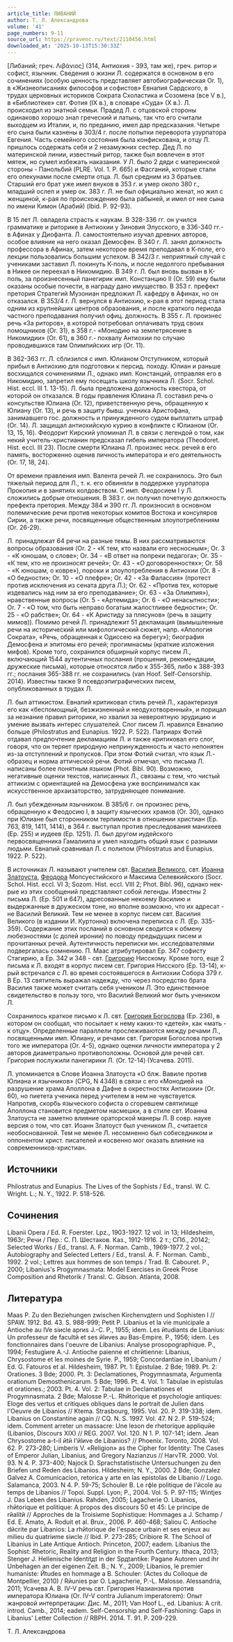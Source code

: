 ```yaml
---
article_title: ЛИВАНИЙ
author: Т. Л. Александрова
volume: '41'
page_numbers: 9-11
source_url: https://pravenc.ru/text/2110456.html
downloaded_at: '2025-10-13T15:30:33Z'
---
```


[Либаний; греч. Λιβάνιος] (314, Антиохия - 393, там же), греч. ритор и софист, язычник. Сведения о жизни Л. содержатся в основном в его сочинениях (особую ценность представляет автобиографическая Or. 1), в «Жизнеописаниях философов и софистов» Евнапия Сардского, в трудах церковных историков Сократа Схоластика и Созомена (все V в.), в «Библиотеке» свт. Фотия (IX в.), в словаре «Суда» (Х в.). Л. происходил из знатной семьи. Прадед Л. с отцовской стороны одинаково хорошо знал греческий и латынь, так что его считали выходцем из Италии, и, по преданию, имел дар предсказания. Четыре его сына были казнены в 303/4 г. после попытки переворота узурпатора Евгения. Часть семейного состояния была конфискована, и отцу Л. пришлось содержать себя и 2 незамужних сестер. Дед Л. по материнской линии, известный ритор, также был вовлечен в этот мятеж, но сумел избежать наказания. У Л. было 2 дяди с материнской стороны - Панольбий (PLRE. Vol. 1. P. 665) и Фасганий, которые стали его опекунами после смерти отца. Л. был средним из 3 братьев. Старший его брат уже имел внуков в 353 г. и умер около 380 г., младший ослеп и умер ок. 383 г. Л. не был официально женат, но жил с женщиной, к-рая по происхождению была рабыней, и имел от нее сына по имени Кимон (Арабий) (Ibid. P. 92-93).

В 15 лет Л. овладела страсть к наукам. В 328-336 гг. он учился грамматике и риторике в Антиохии у Зиновия Элусского, в 336-340 гг.- в Афинах у Диофанта. Л. самостоятельно изучал древних авторов, особое влияние на него оказал Демосфен. В 340 г. Л. занял должность профессора в Афинах, затем некоторое время преподавал в К-поле, его лекции пользовались большим успехом. В 342/3 г. неприятный случай с учениками заставил Л. покинуть К-поль, и после недолгого пребывания в Никее он переехал в Никомидию. В 349 г. Л. был вновь вызван в К-поль, за произнесенный панегирик имп. Констанцию II (Or. 59) ему были оказаны особые почести, в награду дано имущество. В 353 г. префект претория Стратегий Музониан предложил Л. кафедру в Афинах, но он отказался. В 353/4 г. Л. вернулся в Антиохию, к-рая в этот период стала одним из крупнейших центров образования, и после краткого периода частного преподавания получил офиц. должность. В 355 г. Л. произнес речь «За риторов», в которой потребовал оплачивать труд своих помощников (Or. 31), в 358 г.- «Монодию на землетрясение в Никомидии» (Or. 61), в 360 г.- похвалу Антиохии по случаю проводившихся там Олимпийских игр (Or. 11).

В 362-363 гг. Л. сблизился с имп. Юлианом Отступником, который прибыл в Антиохию для подготовки к персид. походу. Юлиан и раньше восхищался сочинениями Л., однако имп. Констанций, отправляя его в Никомидию, запретил ему посещать школу язычника Л. (Socr. Schol. Hist. eccl. III 1. 13-15). Л. была предложена должность квестора, от которой он отказался. В годы правления Юлиана Л. составил речь о консульстве Юлиана (Or. 12), приветственную речь, обращенную к Юлиану (Or. 13), и речь в защиту бывш. ученика Аристофана, занимавшего гос. должность и принужденного судом выплатить штраф (Or. 14). Л. защищал антиохийскую курию в конфликте с Юлианом (Or. 13, 15, 16). Феодорит Кирский упоминал Л. в связи с легендой о том, как некий учитель-христианин предсказал гибель императора (Theodoret. Hist. eccl. III 23). После смерти Юлиана Л. произнес неск. речей в его память, восторженно оценив личность императора и его деятельность (Or. 17, 18, 24).

От времени правления имп. Валента речей Л. не сохранилось. Это был тяжелый период для Л., т. к. его обвиняли в поддержке узурпатора Прокопия и в занятиях колдовством. С имп. Феодосием I у Л. сложились добрые отношения. В 383 г. он получил почетную должность префекта претория. Между 384 и 390 гг. Л. произносил в основном полемические речи против некоторых комитов Востока и консуляров Сирии, а также речи, посвященные общественным злоупотреблениям (Or. 26-29).

Л. принадлежат 64 речи на разные темы. В них рассматриваются вопросы образования (Or. 2 - «К тем, кто назвали его несносным»; Or. 3 - «К юношам, о слове»; Or. 34 - «В ответ на попреки педагога»; Or. 35 - «К тем, кто не произносят речей»; Or. 43 - «О договоренностях»; Or. 58 - «К юношам, о ковре»), пороки и злоупотребления в Антиохии (Or. 8 - «О бедности»; Or. 10 - «О плефре»; Or. 42 - «За Фалассия» (протест против исключения из сената друга Л.); Or. 62 - «Против тех, которые издевались над ним за его преподавание»; Or. 63 - «За Олимпия»), нравственные вопросы (Or. 5 - «Артемида»; Or. 6 - «О ненасытности»; Or. 7 - «О том, что быть неправо богатым жалостливее бедности»; Or. 25 - «О рабстве»; Or. 64 - «К Аристиду за плясунов» (речь в защиту мимов)). Помимо речей Л. принадлежит 51 декламация (вымышленные речи на исторический или мифологический сюжет, напр. «Апология Сократа», «Речь, обращенная к Одиссею на берегу»); биография Демосфена и эпитомы его речей; прогимнасмы (краткие изложения мифов). Кроме того, сохранился обширный корпус писем Л., включающий 1544 аутентичных послания (прошения, рекомендации, дружеские письма), которые относятся либо к 355-365, либо к 388-393 гг.; послания 365-388 гг. не сохранились (van Hoof. Self-Censorship. 2014). Известны также 9 псевдоэпиграфических писем, опубликованных в трудах Л.

Л. был аттикистом. Евнапий критиковал стиль речей Л., характеризуя его как «беспомощный, безжизненный и неодухотворенный», и порицал за незнание правил риторики, но хвалил за невероятную эрудицию и умение вызвать интерес слушателей. Слог писем Л. нравился Евнапию больше (Philostratus and Eunapius. 1922. P. 522). Патриарх Фотий отдавал предпочтение декламациям Л. и также критиковал его слог, говоря, что он теряет природную непринужденность и часто непонятен из-за отступлений и пропусков. При этом Фотий считал, что язык Л.- образец и норма аттической речи. Фотий отмечал, что письма Л. написаны более понятным языком (Phot. Bibl. 90). Возможно, негативные оценки текстов, написанных Л., связаны с тем, что чистый аттикизм с ориентацией на Демосфена уже воспринимался как искусственное архаизаторство, затрудняющее понимание.

Л. был убежденным язычником. В 385/6 г. он произнес речь, обращенную к Феодосию I, в защиту языческих храмов (Or. 30), однако при Юлиане был сторонником терпимости в отношении христиан (Ep. 763, 819, 1411, 1414), в 364 г. выступал против преследования манихеев (Ep. 255) и иудеев (Ep. 1251). Л. был другом иудейского первосвященника Гамалиила и умел находить общий язык с разными людьми. Евнапий сравнивал Л. с полипом (Philostratus and Eunapius. 1922. P. 522).

В источниках Л. называют учителем свт. [Василия Великого](<https://pravenc.ru/text/ВАСИЛИЙ ВЕЛИКИЙ.html>), свт. [Иоанна Златоуста](<https://pravenc.ru/text/Иоанн Златоуст.html>),  [Феодора](https://pravenc.ru/text/Феодор.html) Мопсуестийского и Максима Селевкийского (Socr. Schol. Hist. eccl. VI 3; Sozom. Hist. eccl. VIII 2; Phot. Bibl. 96), однако нек-рые из этих сообщений представляют собой легенды. Известны 2 письма Л. (Ep. 501 и 647), адресованные некоему Василию и выдержанные в дружеском тоне, но вполне возможно, что их адресат - не Василий Великий. Тем не менее в корпус писем свт. Василия Великого (в издании И. Куртонна) включена переписка с Л. (Ep. 335-359). Содержание этих посланий в основном сводится к обмену любезностями (с долей иронии) по поводу предыдущих писем и прочитанных речей. Аутентичность переписки мн. исследователями подвергалась сомнению. П. Маас атрибутировал Ep. 347 cофисту Стагирию, а Ep. 342 и 348 - свт. [Григорию](https://pravenc.ru/text/Григорий.html) Нисскому. Кроме того, еще 2 письма к Л. входят в корпус писем свт. Григория Нисского (Ep. 13-14), к-рый встречался с Л. во время состоявшегося в Антиохии Собора 379 г. В Ep. 13 святитель выражал надежду, что через посредство брата Василия также может считать себя учеником Л. Это единственное свидетельство в пользу того, что Василий Великий мог быть учеником Л.

Сохранилось краткое письмо к Л. свт. [Григория Богослова](<https://pravenc.ru/text/Григорий Богослов.html>) (Ер. 236), в котором он сообщал, что посылает к нему каких-то «детей», как «мать - к отцу». Определенные параллели прослеживаются между речами Л., посвященными имп. Юлиану, и речами свт. Григория Богослова против того же императора (Or. 4-5), однако оценки личности императора у 2 авторов диаметрально противоположны. Основой для речей свт. Григория послужили панегирики Л. (Or. 12-14) (Усачева. 2011).

Л. упоминается в Слове Иоанна Златоуста «О блж. Вавиле против Юлиана и язычников» (CPG, N 4348) в связи с его «Монодией на разрушение храма Аполлона в Дафне в окрестностях Антиохии» (Or. 60), но пиетета ученика перед учителем в нем не чувствуется. Напротив, скорбь языческого софиста о сгоревшем святилище Аполлона становится предметом насмешки, а в стиле свт. Иоанна Златоуста не заметно влияние ораторской манеры Л. В совр. науке версия о том, что свт. Иоанн Златоуст был учеником Л., считается необоснованной. Тем не менее Л. несомненно был собеседником и оппонентом христ. писателей и косвенно мог оказать влияние на современников-христиан.

## Источники

Philostratus and Eunapius. The Lives of the Sophists / Ed., transl. W. C. Wright. L.; N. Y., 1922. P. 518-526.

## Сочинения

Libanii Opera / Ed. R. Foerster. Lpz., 1903-1927. 12 vol. in 13; Hildesheim, 1963r; Речи / Пер.: С. П. Шестаков. Каз., 1912-1916. 2 т.; СПб., 20142; Selected Works / Ed., transl. A. F. Norman. Camb., 1969-1977. 2 vol.; Autobiography and Selected Letters / Ed., transl. A. F. Norman. Camb., 1992. 2 vol.; Lettres aux hommes de son temps / Trad. B. Cabouret. P., 2000; Libanius's Progymnasmata: Model Exercises in Greek Prose Composition and Rhetorik / Transl. C. Gibson. Atlanta, 2008.

## Литература

Maas P. Zu den Beziehungen zwischen Kirchenvдtern und Sophisten I // SPAW. 1912. Bd. 43. S. 988-999; Petit P. Libanius et la vie municipale а Antioche au IVe siиcle aprиs J.-C. P., 1955; idem. Les йtudiants de Libanius: Un professeur de facultй et ses йlиves au Bas-Empire. P., 1956; idem. Les fonctionnaires dans l'oeuvre de Libanius: Analyse prosopographique. P., 1994; Festugiиre A.-J. Antioche paienne et chrйtienne: Libanius, Chrysostome et les moines de Syrie. P., 1959; Concordantiae in Libanium / Ed. G. Fatouros et al. Hildesheim, 1987. Pt. 1: Epistulae. 2 Bde; 1989. Pt. 2: Orationes. 3 Bde; 2000. Pt. 3: Declamationes, Progymnasmata, Argumenta orationum Demosthenicarum. 5 Bde; 1996. Pt. 4. Vol. 1: Tabulae in epistulas et orationes.; 2003. Pt. 4. Vol. 2: Tabulae in Declamationes et Progymnasmata. 2 Bde; Malosse P.-L. Rhйtorique et psychologie antiques: Eloge des vertus et critiques obliques dans le portrait de Julien dans l'Oeuvre de Libanios // Ktema. Strasbourg, 1995. Vol. 20. P. 319-338; idem. Libanius on Constantine again // CQ. N. S. 1997. Vol. 47. N 2. P. 519-524; idem. Comment arreter un massacre: Une leзon de rhetorique appliquйe (Libanios, Discours XIX) // REG. 2007. Vol. 120. N 1. P. 107-141; idem. Jean Chrysostome a-t-il йtй l'йlиve de Libanios? // Phoenix. Toronto, 2008. Vol. 62. P. 273-280; Limberis V. «Religion» as the Cipher for Identity: The Cases of Emperor Julian, Libanius, and Gregory Nazianzus // HarvTR. 2000. Vol. 93. N 4. P. 373-400; Najock D. Sprachstatistische Untersuchungen zu den Briefen und Reden des Libanios. Hildesheim; N. Y., 2000. 2 Bde; Gonzalez Galvez A. Comunicacion, retorica y arte en las epistolas de Libanio // Logo. Salamanca, 2003. N 4. P. 59-75; Schouler B. Le rфle politique de l'йcole au temps de Libanios // Topoi. Suppl. Lyon; P., 2004. Vol. 5. P. 97-115; Wintjes J. Das Leben des Libanius. Rahden, 2005; Lagacherie O. Libanios, rhйtorique et politique: A propos des discours 50 et 45: Le principe de rйalitй // Approches de la Troisiиme Sophistique: Hommages а J. Schamp / Ed. E. Amato, A. Roduit et al. Brux., 2006. P. 460-468; Saliou C. Antioche dйcrite par Libanios: La rhйtorique de l'espace urbain et ses enjeux au milieu du quatriиme siиcle // Ibid. P. 273-285; Cribiore R. The School of Libanius in Late Antique Antioch. Princeton, 2007; eadem. Libanius the Sophist: Rhetoric, Reality and Religion in the Fourth Century. Ithaca, 2013; Stenger J. Hellenische Identitдt in der Spдtantike: Pagane Autoren und ihr Unbehagen an der eigenen Zeit. B.; N. Y., 2009; Libanios, le premier humaniste: Йtudes en hommage а B. Schouler: (Actes du Colloque de Montpellier, 2010) / Rйunies par O. Lagacherie, P.-L. Malosse. Alessandria, 2011; Усачева А. В. IV-V речь свт. Григория Назианзина против императора Юлиана (Or. IV-V contra Julianum imperatorem): Опыт жанровой интерпретации: Дис. М., 2011; Van Hoof L., ed. Libanius: A crit. introd. Camb., 2014; eadem. Self-Censorship and Self-Fashioning: Gaps in Libanius' Letter Collection // RBPH. 2014. T. 91. P. 209-229.

Т. Л. Александрова
